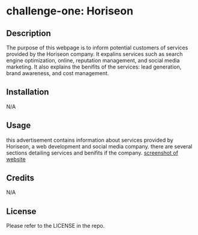 # challenge-one: Horiseon 

## Description

The purpose of this webpage is to inform potential customers of services provided by the Horiseon company. It expalins services such as search engine optimization, online, reputation management, and social media marketing. It also explains the benifits of the  services: lead generation, brand awareness, and cost management.  

## Installation

N/A

## Usage

this advertisement contains information about services provided by Horiseon, a web development and social media company. there are several sections detailing services and benifits if the company. 
[screenshot of website](https://github.com/SethMunoz339/challenge-one/blob/main/screenshot.png?raw=true)
## Credits

N/A

## License

Please refer to the LICENSE in the repo.
